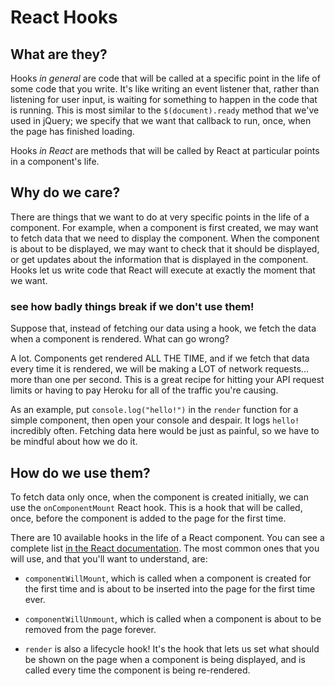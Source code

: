 # React Hooks

## What are they?

Hooks _in general_ are code that will be called at a specific point in the life of some code that you write. It's like writing an event listener that, rather than listening for user input, is waiting for something to happen in the code that is running. This is most similar to the `$(document).ready` method that we've used in jQuery; we specify that we want that callback to run, once, when the page has finished loading.

Hooks _in React_ are methods that will be called by React at particular points in a component's life.

## Why do we care?

There are things that we want to do at very specific points in the life of a component. For example, when a component is first created, we may want to fetch data that we need to display the component. When the component is about to be displayed, we may want to check that it should be displayed, or get updates about the information that is displayed in the component. Hooks let us write code that React will execute at exactly the moment that we want.

### see how badly things break if we don't use them!

Suppose that, instead of fetching our data using a hook, we fetch the data when a component is rendered. What can go wrong?

A lot. Components get rendered ALL THE TIME, and if we fetch that data every time it is rendered, we will be making a LOT of network requests... more than one per second. This is a great recipe for hitting your API request limits or having to pay Heroku for all of the traffic you're causing.

As an example, put `console.log("hello!")` in the `render` function for a simple component, then open your console and despair. It logs `hello!` incredibly often. Fetching data here would be just as painful, so we have to be mindful about how we do it.

## How do we use them?

To fetch data only once, when the component is created initially, we can use the `onComponentMount` React hook. This is a hook that will be called, once, before the component is added to the page for the first time.

There are 10 available hooks in the life of a React component. You can see a complete list [in the React documentation](https://facebook.github.io/react/docs/react-component.html#the-component-lifecycle). The most common ones that you will use, and that you'll want to understand, are:

* `componentWillMount`, which is called when a component is created for the first time and is about to be inserted into the page for the first time ever.

* `componentWillUnmount`, which is called when a component is about to be removed from the page forever.

* `render` is also a lifecycle hook! It's the hook that lets us set what should be shown on the page when a component is being displayed, and is called every time the component is being re-rendered.
